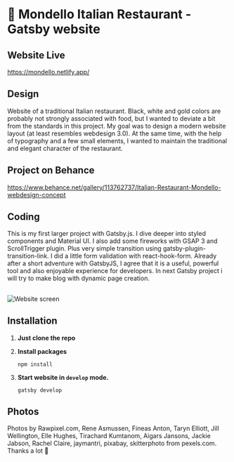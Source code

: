 # :pizza: Mondello Italian Restaurant - Gatsby website

## Website Live

https://mondello.netlify.app/

## Design

Website of a traditional Italian restaurant. Black, white and gold colors are probably not strongly associated with food, but I wanted to deviate a bit from the standards in this project.
My goal was to design a modern website layout (at least resembles webdesign 3.0). At the same time, with the help of typography and a few small elements, I wanted to maintain the traditional and elegant character of the restaurant.

## Project on Behance

https://www.behance.net/gallery/113762737/Italian-Restaurant-Mondello-webdesign-concept

## Coding

This is my first larger project with Gatsby.js. I dive deeper into styled components and Material UI. I also add some fireworks with GSAP 3 and ScrollTrigger plugin. Plus very simple transition using gatsby-plugin-transition-link. I did a little form validation with react-hook-form. Already after a short adventure with GatsbyJS, I agree that it is a useful, powerful tool and also enjoyable experience for developers. In next Gatsby project i will try to make blog with dynamic page creation.

##

![Website screen](https://raw.githubusercontent.com/cirocki/italian_restaurant_gatsby_website/master/src/img/screen/mondello-restaurant-website-homepage-screen.jpg)

## Installation

1. **Just clone the repo**

2. **Install packages**

   ```shell
   npm install

   ```

3. **Start website in `develop` mode.**

   ```shell
   gatsby develop

   ```

## Photos

Photos by Rawpixel.com, Rene Asmussen, Fineas Anton, Taryn Elliott, Jill Wellington, Elle Hughes, Tirachard Kumtanom, Aigars Jansons, Jackie Jabson, Rachel Claire, jaymantri, pixabay, skitterphoto from pexels.com. Thanks a lot 💜
